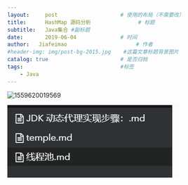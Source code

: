 ```yaml
---
layout:     post                    # 使用的布局（不需要改）
title:      HashMap 源码分析               # 标题 
subtitle:   Java集合 #副标题
date:       2019-06-04              # 时间
author:   Jiafeimao                      # 作者
#header-img: img/post-bg-2015.jpg    #这篇文章标题背景图片
catalog: true                       # 是否归档
tags:                               #标签
    - Java
---
```




![1559620019569](../img/assets/1559620019569.png)

![1559620269538](img/1559620269538.png)